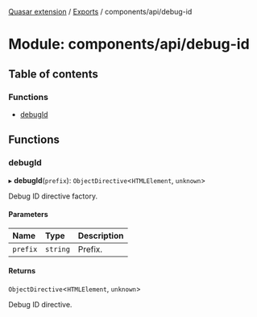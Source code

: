 [Quasar extension](../index.md) / [Exports](../modules.md) / components/api/debug-id

# Module: components/api/debug-id

## Table of contents

### Functions

- [debugId](components_api_debug_id.md#debugid)

## Functions

### debugId

▸ **debugId**(`prefix`): `ObjectDirective`<`HTMLElement`, `unknown`\>

Debug ID directive factory.

#### Parameters

| Name | Type | Description |
| :------ | :------ | :------ |
| `prefix` | `string` | Prefix. |

#### Returns

`ObjectDirective`<`HTMLElement`, `unknown`\>

Debug ID directive.
